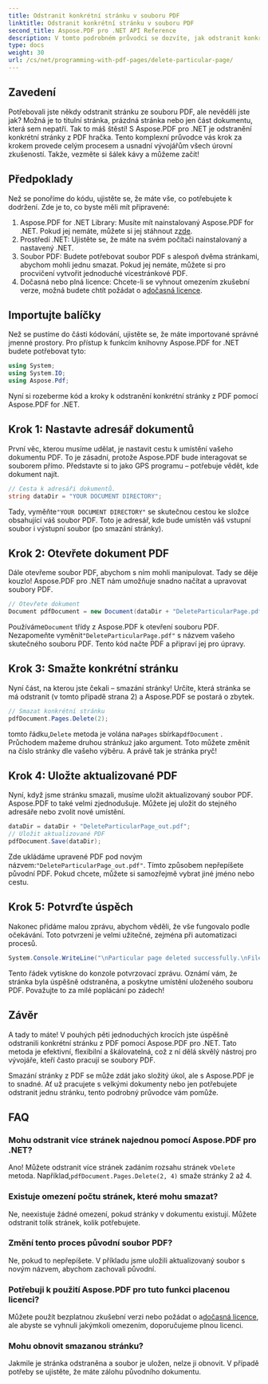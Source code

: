 ```yaml
---
title: Odstranit konkrétní stránku v souboru PDF
linktitle: Odstranit konkrétní stránku v souboru PDF
second_title: Aspose.PDF pro .NET API Reference
description: V tomto podrobném průvodci se dozvíte, jak odstranit konkrétní stránku ze souboru PDF pomocí Aspose.PDF for .NET.
type: docs
weight: 30
url: /cs/net/programming-with-pdf-pages/delete-particular-page/
---
```

## Zavedení

Potřebovali jste někdy odstranit stránku ze souboru PDF, ale nevěděli jste jak? Možná je to titulní stránka, prázdná stránka nebo jen část dokumentu, která sem nepatří. Tak to máš štěstí! S Aspose.PDF pro .NET je odstranění konkrétní stránky z PDF hračka. Tento komplexní průvodce vás krok za krokem provede celým procesem a usnadní vývojářům všech úrovní zkušeností. Takže, vezměte si šálek kávy a můžeme začít!

## Předpoklady

Než se ponoříme do kódu, ujistěte se, že máte vše, co potřebujete k dodržení. Zde je to, co byste měli mít připravené:

1. Aspose.PDF for .NET Library: Musíte mít nainstalovaný Aspose.PDF for .NET. Pokud jej nemáte, můžete si jej stáhnout z[zde](https://releases.aspose.com/pdf/net/).
2. Prostředí .NET: Ujistěte se, že máte na svém počítači nainstalovaný a nastavený .NET.
3. Soubor PDF: Budete potřebovat soubor PDF s alespoň dvěma stránkami, abychom mohli jednu smazat. Pokud jej nemáte, můžete si pro procvičení vytvořit jednoduché vícestránkové PDF.
4.  Dočasná nebo plná licence: Chcete-li se vyhnout omezením zkušební verze, možná budete chtít požádat o a[dočasná licence](https://purchase.aspose.com/temporary-license/).

## Importujte balíčky

Než se pustíme do části kódování, ujistěte se, že máte importované správné jmenné prostory. Pro přístup k funkcím knihovny Aspose.PDF for .NET budete potřebovat tyto:

```csharp
using System;
using System.IO;
using Aspose.Pdf;
```

Nyní si rozeberme kód a kroky k odstranění konkrétní stránky z PDF pomocí Aspose.PDF for .NET.

## Krok 1: Nastavte adresář dokumentů

První věc, kterou musíme udělat, je nastavit cestu k umístění vašeho dokumentu PDF. To je zásadní, protože Aspose.PDF bude interagovat se souborem přímo. Představte si to jako GPS programu – potřebuje vědět, kde dokument najít.

```csharp
// Cesta k adresáři dokumentů.
string dataDir = "YOUR DOCUMENT DIRECTORY";
```

 Tady, vyměňte`"YOUR DOCUMENT DIRECTORY"` se skutečnou cestou ke složce obsahující váš soubor PDF. Toto je adresář, kde bude umístěn váš vstupní soubor i výstupní soubor (po smazání stránky).

## Krok 2: Otevřete dokument PDF

Dále otevřeme soubor PDF, abychom s ním mohli manipulovat. Tady se děje kouzlo! Aspose.PDF pro .NET nám umožňuje snadno načítat a upravovat soubory PDF.

```csharp
// Otevřete dokument
Document pdfDocument = new Document(dataDir + "DeleteParticularPage.pdf");
```


 Používáme`Document` třídy z Aspose.PDF k otevření souboru PDF. Nezapomeňte vyměnit`"DeleteParticularPage.pdf"` s názvem vašeho skutečného souboru PDF. Tento kód načte PDF a připraví jej pro úpravy.

## Krok 3: Smažte konkrétní stránku

Nyní část, na kterou jste čekali – smazání stránky! Určíte, která stránka se má odstranit (v tomto případě strana 2) a Aspose.PDF se postará o zbytek.

```csharp
// Smazat konkrétní stránku
pdfDocument.Pages.Delete(2);
```


 tomto řádku,`Delete` metoda je volána na`Pages` sbírka`pdfDocument` . Průchodem mažeme druhou stránku`2` jako argument. Toto můžete změnit na číslo stránky dle vašeho výběru. A právě tak je stránka pryč!

## Krok 4: Uložte aktualizované PDF

Nyní, když jsme stránku smazali, musíme uložit aktualizovaný soubor PDF. Aspose.PDF to také velmi zjednodušuje. Můžete jej uložit do stejného adresáře nebo zvolit nové umístění.

```csharp
dataDir = dataDir + "DeleteParticularPage_out.pdf";
// Uložit aktualizované PDF
pdfDocument.Save(dataDir);
```


 Zde ukládáme upravené PDF pod novým názvem:`"DeleteParticularPage_out.pdf"`. Tímto způsobem nepřepíšete původní PDF. Pokud chcete, můžete si samozřejmě vybrat jiné jméno nebo cestu.

## Krok 5: Potvrďte úspěch

Nakonec přidáme malou zprávu, abychom věděli, že vše fungovalo podle očekávání. Toto potvrzení je velmi užitečné, zejména při automatizaci procesů.

```csharp
System.Console.WriteLine("\nParticular page deleted successfully.\nFile saved at " + dataDir);
```


Tento řádek vytiskne do konzole potvrzovací zprávu. Oznámí vám, že stránka byla úspěšně odstraněna, a poskytne umístění uloženého souboru PDF. Považujte to za milé poplácání po zádech!

## Závěr

A tady to máte! V pouhých pěti jednoduchých krocích jste úspěšně odstranili konkrétní stránku z PDF pomocí Aspose.PDF pro .NET. Tato metoda je efektivní, flexibilní a škálovatelná, což z ní dělá skvělý nástroj pro vývojáře, kteří často pracují se soubory PDF.

Smazání stránky z PDF se může zdát jako složitý úkol, ale s Aspose.PDF je to snadné. Ať už pracujete s velkými dokumenty nebo jen potřebujete odstranit jednu stránku, tento podrobný průvodce vám pomůže.

## FAQ

### Mohu odstranit více stránek najednou pomocí Aspose.PDF pro .NET?
 Ano! Můžete odstranit více stránek zadáním rozsahu stránek v`Delete` metoda. Například,`pdfDocument.Pages.Delete(2, 4)` smaže stránky 2 až 4.

### Existuje omezení počtu stránek, které mohu smazat?
Ne, neexistuje žádné omezení, pokud stránky v dokumentu existují. Můžete odstranit tolik stránek, kolik potřebujete.

### Změní tento proces původní soubor PDF?
Ne, pokud to nepřepíšete. V příkladu jsme uložili aktualizovaný soubor s novým názvem, abychom zachovali původní.

### Potřebuji k použití Aspose.PDF pro tuto funkci placenou licenci?
 Můžete použít bezplatnou zkušební verzi nebo požádat o a[dočasná licence](https://purchase.aspose.com/temporary-license/), ale abyste se vyhnuli jakýmkoli omezením, doporučujeme plnou licenci.

### Mohu obnovit smazanou stránku?
Jakmile je stránka odstraněna a soubor je uložen, nelze ji obnovit. V případě potřeby se ujistěte, že máte zálohu původního dokumentu.